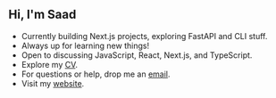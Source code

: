 ## Hi, I'm Saad 

- Currently building Next.js projects, exploring FastAPI and CLI stuff.
- Always up for learning new things!
- Open to discussing JavaScript, React, Next.js, and TypeScript.
- Explore my [CV](https://www.canva.com/design/DAFb3337tIA/nh3rOWE5EiM7U2QB5yQK5A/edit).
- For questions or help, drop me an [email](mailto:saadfarhan347@gmail.com).
- Visit my [website](https://saadfarhan-bio.vercel.app).
